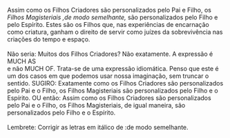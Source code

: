 ﻿Assim como os Filhos Criadores são personalizados pelo Pai e  Filho, os <I>Filhos Magisteriais ,de modo semelhante, </I>são personalizados pelo Filho e pelo Espírito. Estes são os Filhos que, nas experiências de encarnação como criatura, ganham o direito de servir como juízes da sobrevivência nas criações do tempo e espaço.<BR><BR>Não seria: Muitos dos Filhos Criadores? Não exatamente. A expressão é MUCH AS<BR> e não MUCH OF. Trata-se de uma expressão idiomática.  Penso que este é um dos casos em que podemos usar nossa imaginação, sem truncar o sentido. SUGIRO: Exatamente como os Filhos Criadores são personalizados pelo Pai e o Filho, os Filhos Magisteriais são personalizados pelo Filho e o Espírito. OU então: Assim como os Filhos Criadores são personalizados pelo Pai e o Filho, os Filhos Magisteriais, de igual maneira, são personalizados pelo Filho e o Espírito.<BR><BR>Lembrete: Corrigir as letras em itálico de :de modo semelhante.